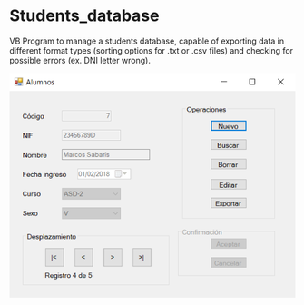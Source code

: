 # Students_database
VB Program to manage a students database, capable of exporting data in different format types (sorting options for .txt or .csv files)
and checking for possible errors (ex. DNI letter wrong).


![alt tag](2018-05-23%2011_44_20-Alumnos.png)
